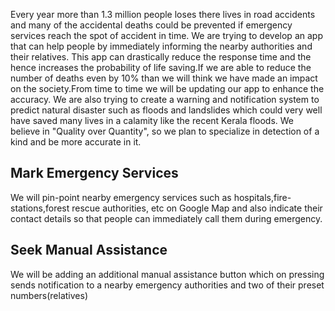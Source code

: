 Every year more than 1.3 million people loses there lives in road accidents and many of the accidental deaths could be prevented if emergency services reach the spot of accident in time. We are trying to develop an app that can help people by immediately informing the nearby authorities and their relatives. This app can drastically reduce the response time and the hence increases the probability of life saving.If we are able to reduce the number of deaths even by 10% than we will think we have made an impact on the society.From time to time we will be updating our app to enhance the accuracy.
We are also trying to create a warning and notification system to predict natural disaster such as floods and landslides which could very well have saved many lives in a calamity like the recent Kerala floods. 
We believe in "Quality over Quantity", so we plan to specialize in detection of a kind and be more accurate in it.


## **Mark Emergency Services**
We will pin-point nearby emergency services such as hospitals,fire-stations,forest rescue authorities, etc on Google Map and also indicate their contact details so that people can immediately call them during emergency.

## **Seek Manual Assistance** 
We will be adding an additional manual assistance button which on pressing sends notification to a nearby emergency authorities and two of their preset numbers(relatives)
